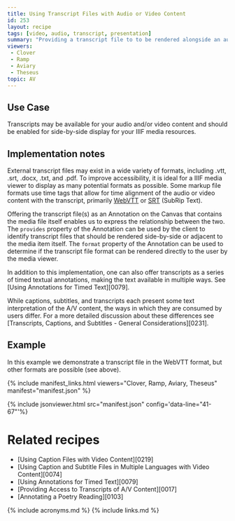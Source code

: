 ```yaml
---
title: Using Transcript Files with Audio or Video Content
id: 253
layout: recipe
tags: [video, audio, transcript, presentation]
summary: "Providing a transcript file to to be rendered alongside an audio or video resource."
viewers:
 - Clover
 - Ramp
 - Aviary
 - Theseus
topic: AV
---
```



## Use Case

Transcripts may be available for your audio and/or video content and should be enabled for side-by-side display for your IIIF media resources.

## Implementation notes

External transcript files may exist in a wide variety of formats, including .vtt, .srt, .docx, .txt, and .pdf. To improve accessibility, it is ideal for a IIIF media viewer to display as many potential formats as possible.
Some markup file formats use time tags that allow for time alignment of the audio or video content with the transcript, primarily [WebVTT](http://en.wikipedia.org/wiki/WebVTT) or [SRT](https://en.wikipedia.org/wiki/SubRip) (SubRip Text).

Offering the transcript file(s) as an Annotation on the Canvas that contains the media file itself enables us to express the relationship between the two. The `provides` property of the Annotation can be used by the client to identify transcript files that should be rendered side-by-side or adjacent to the media item itself. 
The `format` property of the Annotation can be used to determine if the transcript file format can be rendered directly to the user by the media viewer.

In addition to this implementation, one can also offer transcripts as a series of timed textual annotations, making the text available in multiple ways. See [Using Annotations for Timed Text][0079].

While captions, subtitles, and transcripts each present some text interpretation of the A/V content, the ways in which they are consumed by users differ. For a more detailed discussion about these differences see [Transcripts, Captions, and Subtitles - General Considerations][0231].

## Example

In this example we demonstrate a transcript file in the WebVTT format, but other formats are possible (see above).

{% include manifest_links.html viewers="Clover, Ramp, Aviary, Theseus" manifest="manifest.json" %}

{% include jsonviewer.html src="manifest.json" config='data-line="41-67"'%}

# Related recipes

- [Using Caption Files with Video Content][0219]
- [Using Caption and Subtitle Files in Multiple Languages with Video Content][0074]
- [Using Annotations for Timed Text][0079]
- [Providing Access to Transcripts of A/V Content][0017]
- [Annotating a Poetry Reading][0103]

{% include acronyms.md %}
{% include links.md %}

